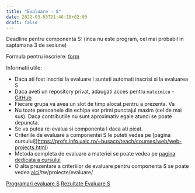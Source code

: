 ```yaml
---
title: "Evaluare - S"
date: 2022-03-03T21:46:18+02:00
draft: false
---
```


Deadline pentru componenta S: (inca nu este program, cel mai probabil in saptamana 3 de sesiune)


Formula pentru inscriere: [form]()

Informatii utile:

* Daca ati fost inscrisi la evaluare I sunteti automati inscrisi si la evaluarea S
* Daca aveti un repository privat, adaugati acces pentru `mateimicu` - [GitHub](https://github.com/mateimicu)
* Fiecare grupa va avea un slot de timp alocat pentru a prezenta. Va
* Nu toate persoanele din echipa vor primi punctajul maxim (cel de mai sus). Daca contributiile nu sunt aproximativ egale atunci se poate depuncta.
* Se va putea re-evalua si componenta I daca ati picat.
* Criteriile de evaluare a componentei S le puteti vedea pe [pagina cursului])https://profs.info.uaic.ro/~busaco/teach/courses/web/web-projects.html)
* Metoda completa de evaluare a materiei se poate vedea pe [pagina dedicata a cursului](https://profs.info.uaic.ro/~busaco/teach/courses/web/web-exam.html)
* O alta prezentare a criteriilor de evaluare pentru componenta S se poate vedea [aici](/tw/proiecte/evaluare/)/tw/proiecte/evaluare/

[Programari evaluare S]()
[Rezultate Evaluare S]()
